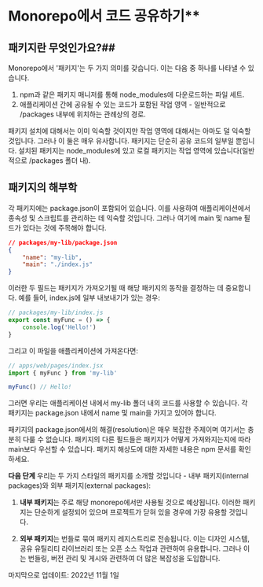 # Monorepo에서 코드 공유하기\*\*

## 패키지란 무엇인가요?##

Monorepo에서 '패키지'는 두 가지 의미를 갖습니다. 이는 다음 중 하나를 나타낼 수 있습니다.

1. npm과 같은 패키지 매니저를 통해 node_modules에 다운로드하는 파일 세트.
2. 애플리케이션 간에 공유될 수 있는 코드가 포함된 작업 영역 - 일반적으로 /packages 내부에 위치하는 관례상의 경로.

패키지 설치에 대해서는 이미 익숙할 것이지만 작업 영역에 대해서는 아마도 덜 익숙할 것입니다. 그러나 이 둘은 매우 유사합니다. 패키지는 단순히 공유 코드의 일부일 뿐입니다. 설치된 패키지는 node_modules에 있고 로컬 패키지는 작업 영역에 있습니다(일반적으로 /packages 폴더 내).

## 패키지의 해부학

각 패키지에는 package.json이 포함되어 있습니다. 이를 사용하여 애플리케이션에서 종속성 및 스크립트를 관리하는 데 익숙할 것입니다. 그러나 여기에 main 및 name 필드가 있다는 것에 주목해야 합니다.

```json
// packages/my-lib/package.json
{
    "name": "my-lib",
    "main": "./index.js"
}
```

이러한 두 필드는 패키지가 가져오기될 때 해당 패키지의 동작을 결정하는 데 중요합니다. 예를 들어, index.js에 일부 내보내기가 있는 경우:

```javascript
// packages/my-lib/index.js
export const myFunc = () => {
    console.log('Hello!')
}
```

그리고 이 파일을 애플리케이션에 가져온다면:

```javascript
// apps/web/pages/index.jsx
import { myFunc } from 'my-lib'

myFunc() // Hello!
```

그러면 우리는 애플리케이션 내에서 my-lib 폴더 내의 코드를 사용할 수 있습니다. 각 패키지는 package.json 내에서 name 및 main을 가지고 있어야 합니다.

패키지의 package.json에서의 해결(resolution)은 매우 복잡한 주제이며 여기서는 충분히 다룰 수 없습니다. 패키지의 다른 필드들은 패키지가 어떻게 가져와지는지에 따라 main보다 우선할 수 있습니다. 패키지 해상도에 대한 자세한 내용은 npm 문서를 확인하세요.

**다음 단계**
우리는 두 가지 스타일의 패키지를 소개할 것입니다 - 내부 패키지(internal packages)와 외부 패키지(external packages):

1. **내부 패키지**는 주로 해당 monorepo에서만 사용될 것으로 예상됩니다. 이러한 패키지는 단순하게 설정되어 있으며 프로젝트가 닫혀 있을 경우에 가장 유용할 것입니다.

2. **외부 패키지**는 번들로 묶여 패키지 레지스트리로 전송됩니다. 이는 디자인 시스템, 공유 유틸리티 라이브러리 또는 오픈 소스 작업과 관련하여 유용합니다. 그러나 이는 번들링, 버전 관리 및 게시와 관련하여 더 많은 복잡성을 도입합니다.

마지막으로 업데이트: 2022년 11월 1일
